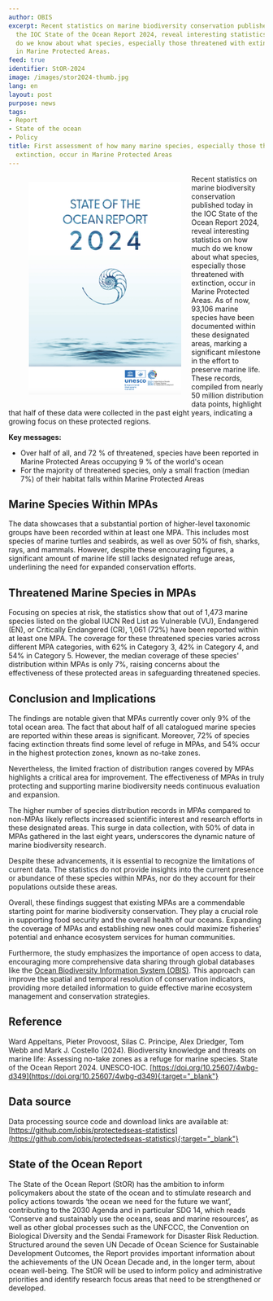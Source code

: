 ```yaml
---
author: OBIS
excerpt: Recent statistics on marine biodiversity conservation published today in
  the IOC State of the Ocean Report 2024, reveal interesting statistics on how much
  do we know about what species, especially those threatened with extinction, occur
  in Marine Protected Areas.
feed: true
identifier: StOR-2024
image: /images/stor2024-thumb.jpg
lang: en
layout: post
purpose: news
tags:
- Report
- State of the ocean
- Policy
title: First assessment of how many marine species, especially those threatened with
  extinction, occur in Marine Protected Areas
---
```


<figure style="float: left; margin-right: 20px;">
  <img alt="stor" src="/images/stor2024.jpg" width="300">
</figure>

Recent statistics on marine biodiversity conservation published today in the IOC State of the Ocean Report 2024, reveal interesting statistics on how much do we know about what species, especially those threatened with extinction, occur in Marine Protected Areas. As of now, 93,106 marine species have been documented within these designated areas, marking a significant milestone in the effort to preserve marine life. These records, compiled from nearly 50 million distribution data points, highlight that half of these data were collected in the past eight years, indicating a growing focus on these protected regions.
 
**Key messages:**
- Over half of all, and 72 % of threatened, species have been reported in Marine Protected Areas occupying 9 % of the world's ocean  
- For the majority of threatened species, only a small fraction (median 7%) of their habitat falls within Marine Protected Areas  
 
## Marine Species Within MPAs
The data showcases that a substantial portion of higher-level taxonomic groups have been recorded within at least one MPA. This includes most species of marine turtles and seabirds, as well as over 50% of fish, sharks, rays, and mammals. However, despite these encouraging figures, a significant amount of marine life still lacks designated refuge areas, underlining the need for expanded conservation efforts.
 
## Threatened Marine Species in MPAs
Focusing on species at risk, the statistics show that out of 1,473 marine species listed on the global IUCN Red List as Vulnerable (VU), Endangered (EN), or Critically Endangered (CR), 1,061 (72%) have been reported within at least one MPA. The coverage for these threatened species varies across different MPA categories, with 62% in Category 3, 42% in Category 4, and 54% in Category 5. However, the median coverage of these species' distribution within MPAs is only 7%, raising concerns about the effectiveness of these protected areas in safeguarding threatened species.
 
## Conclusion and Implications
The findings are notable given that MPAs currently cover only 9% of the total ocean area. The fact that about half of all catalogued marine species are reported within these areas is significant. Moreover, 72% of species facing extinction threats find some level of refuge in MPAs, and 54% occur in the highest protection zones, known as no-take zones.
 
Nevertheless, the limited fraction of distribution ranges covered by MPAs highlights a critical area for improvement. The effectiveness of MPAs in truly protecting and supporting marine biodiversity needs continuous evaluation and expansion.
 
The higher number of species distribution records in MPAs compared to non-MPAs likely reflects increased scientific interest and research efforts in these designated areas. This surge in data collection, with 50% of data in MPAs gathered in the last eight years, underscores the dynamic nature of marine biodiversity research.
 
Despite these advancements, it is essential to recognize the limitations of current data. The statistics do not provide insights into the current presence or abundance of these species within MPAs, nor do they account for their populations outside these areas.
 
Overall, these findings suggest that existing MPAs are a commendable starting point for marine biodiversity conservation. They play a crucial role in supporting food security and the overall health of our oceans. Expanding the coverage of MPAs and establishing new ones could maximize fisheries' potential and enhance ecosystem services for human communities.
 
Furthermore, the study emphasizes the importance of open access to data, encouraging more comprehensive data sharing through global databases like the [Ocean Biodiversity Information System (OBIS)](https://obis.org/). This approach can improve the spatial and temporal resolution of conservation indicators, providing more detailed information to guide effective marine ecosystem management and conservation strategies.
 
## Reference
Ward Appeltans, Pieter Provoost, Silas C. Principe, Alex Driedger, Tom Webb and Mark J. Costello (2024). Biodiversity knowledge and threats on marine life: Assessing no-take zones as a refuge for marine species. State of the Ocean Report 2024. UNESCO-IOC. [https://doi.org/10.25607/4wbg-d349](https://doi.org/10.25607/4wbg-d349){:target="_blank"}
 
## Data source
Data processing source code and download links are available at: [https://github.com/iobis/protectedseas-statistics](https://github.com/iobis/protectedseas-statistics){:target="_blank"}
 
## State of the Ocean Report
The State of the Ocean Report (StOR) has the ambition to inform policymakers about the state of the ocean and to stimulate research and policy actions towards ‘the ocean we need for the future we want’, contributing to the 2030 Agenda and in particular SDG 14, which reads ‘Conserve and sustainably use the oceans, seas and marine resources’, as well as other global processes such as the UNFCCC, the Convention on Biological Diversity and the Sendai Framework for Disaster Risk Reduction. Structured around the seven UN Decade of Ocean Science for Sustainable Development Outcomes, the Report provides important information about the achievements of the UN Ocean Decade and, in the longer term, about ocean well-being. The StOR will be used to inform policy and administrative priorities and identify research focus areas that need to be strengthened or developed.